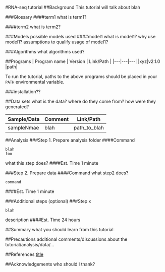 #RNA-seq tutorial
##Background
This tutorial will talk about blah

###Glossary
####term1
what is term1?

####term2
what is term2?

###Models
possible models used
####model1
what is model1? why use model1? assumptions to qualify usage of model1?

###Algorithms
what algorithms used?

##Programs
| Program name  | Version  | Link/Path   |
|---|---|---|
|xyz|v2.1.0   |path|

To run the tutorial, paths to the above programs should be placed in your `PATH` environmental variable.

###installation??

##Data sets
what is the data?
where do they come from?
how were they generated?

| Sample/Data | Comment| Link/Path   |
|---|---|---|
| sampleNmae|blah   |path_to_blah|

##Analysis
###Step 1. Prepare analysis folder
####Command
```
blah
foo
```
what this step does?
####Est. Time
1 minute

###Step 2. Prepare data
####Command
what step2 does?
```
command
```
####Est. Time
1 minute


###Additional steps (optional)
###Step x

```
blah
```
description
####Est. Time
24 hours


##Summary
what you should learn from this tutorial

##Precautions
additional comments/discussions about the tutorial/analysis/data/...

##References
[title](url)

##Acknowledgements
who should I thank?
